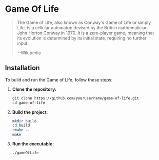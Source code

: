 # Game Of Life

> The Game of Life, also known as Conway's Game of Life or simply Life, is a cellular automaton devised by the British mathematician John Horton Conway in 1970. It is a zero-player game, meaning that its evolution is determined by its initial state, requiring no further input.
>  
> --Wikipedia

## Installation

To build and run the Game of Life, follow these steps:

1. **Clone the repository:**
    ```sh
    git clone https://github.com/yourusername/game-of-life.git
    cd game-of-life
    ```

2. **Build the project:**
    ```sh
    mkdir build
    cd build
    cmake ..
    make
    ```

3. **Run the executable:**
    ```sh
    ./gameOfLife
    ```
